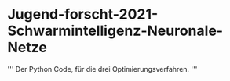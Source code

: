 # Jugend-forscht-2021-Schwarmintelligenz-Neuronale-Netze
'''
Der Python Code, für die drei Optimierungsverfahren.
'''
